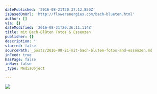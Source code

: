 ```yaml
---
datePublished: '2016-08-21T20:37:12.850Z'
isBasedOnUrl: 'http://flowerenergies.com/bach-blueten.html'
author: []
via: {}
dateModified: '2016-08-21T20:36:11.114Z'
title: mit Bach-Blüten Fotos & Essenzen
publisher: {}
description: ''
starred: false
sourcePath: _posts/2016-08-21-mit-bach-bluten-fotos-and-essenzen.md
inFeed: true
hasPage: false
inNav: false
_type: MediaObject

---
```

![](https://the-grid-user-content.s3-us-west-2.amazonaws.com/3e199758-71a9-4ede-a875-950536f10a6c.jpg)